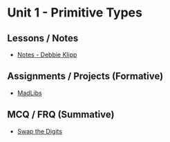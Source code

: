 # Unit 1 - Primitive Types
## Lessons / Notes
- [Notes - Debbie Klipp](https://drive.google.com/file/d/1zh5qlCWBpR_suGdjOs4a1AGzBHU0qn_A/view?usp=sharing)
## Assignments / Projects (Formative)
- [MadLibs](https://docs.google.com/document/d/1UmL-ODTsd9DnjblbUg-gC8z0tTJCoYNM-oG1-0zVpNY/edit?usp=sharing)
## MCQ / FRQ (Summative)
- [Swap the Digits](https://docs.google.com/document/d/1ohTk8k-1COX_EV8wpgbkUk9SyPMRn0cek7-hAdP9-y8/edit?usp=sharing)

